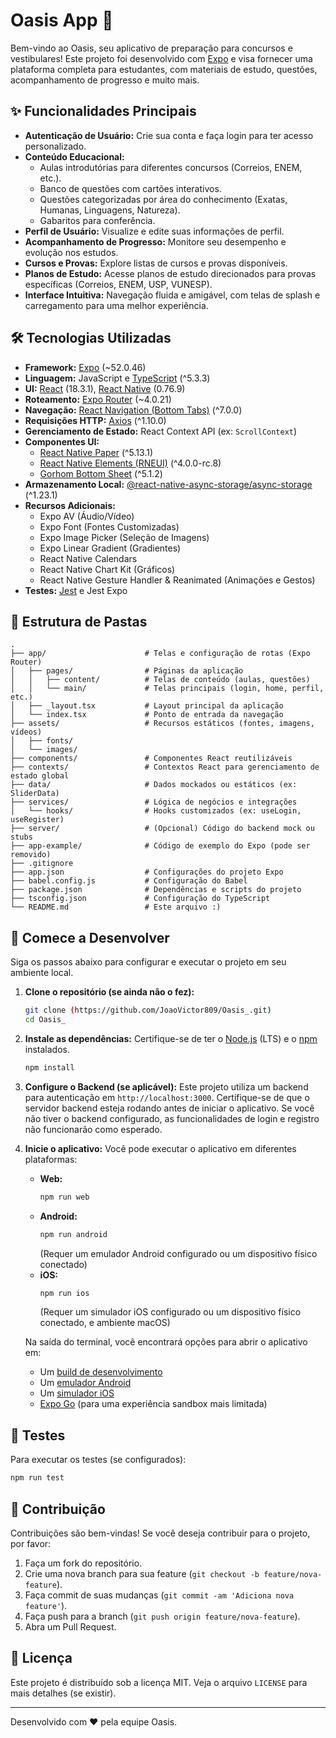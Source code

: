 # Oasis App 🌴

Bem-vindo ao Oasis, seu aplicativo de preparação para concursos e vestibulares! Este projeto foi desenvolvido com [Expo](https://expo.dev) e visa fornecer uma plataforma completa para estudantes, com materiais de estudo, questões, acompanhamento de progresso e muito mais.

## ✨ Funcionalidades Principais

*   **Autenticação de Usuário:** Crie sua conta e faça login para ter acesso personalizado.
*   **Conteúdo Educacional:**
    *   Aulas introdutórias para diferentes concursos (Correios, ENEM, etc.).
    *   Banco de questões com cartões interativos.
    *   Questões categorizadas por área do conhecimento (Exatas, Humanas, Linguagens, Natureza).
    *   Gabaritos para conferência.
*   **Perfil de Usuário:** Visualize e edite suas informações de perfil.
*   **Acompanhamento de Progresso:** Monitore seu desempenho e evolução nos estudos.
*   **Cursos e Provas:** Explore listas de cursos e provas disponíveis.
*   **Planos de Estudo:** Acesse planos de estudo direcionados para provas específicas (Correios, ENEM, USP, VUNESP).
*   **Interface Intuitiva:** Navegação fluida e amigável, com telas de splash e carregamento para uma melhor experiência.

## 🛠️ Tecnologias Utilizadas

*   **Framework:** [Expo](https://expo.dev) (~52.0.46)
*   **Linguagem:** JavaScript e [TypeScript](https://www.typescriptlang.org/) (^5.3.3)
*   **UI:** [React](https://reactjs.org/) (18.3.1), [React Native](https://reactnative.dev/) (0.76.9)
*   **Roteamento:** [Expo Router](https://docs.expo.dev/router/introduction/) (~4.0.21)
*   **Navegação:** [React Navigation (Bottom Tabs)](https://reactnavigation.org/) (^7.0.0)
*   **Requisições HTTP:** [Axios](https://axios-http.com/) (^1.10.0)
*   **Gerenciamento de Estado:** React Context API (ex: `ScrollContext`)
*   **Componentes UI:**
    *   [React Native Paper](https://callstack.github.io/react-native-paper/) (^5.13.1)
    *   [React Native Elements (RNEUI)](https://reactnativeelements.com/) (^4.0.0-rc.8)
    *   [Gorhom Bottom Sheet](https://gorhom.github.io/react-native-bottom-sheet/) (^5.1.2)
*   **Armazenamento Local:** [@react-native-async-storage/async-storage](https://react-native-async-storage.github.io/async-storage/) (^1.23.1)
*   **Recursos Adicionais:**
    *   Expo AV (Áudio/Vídeo)
    *   Expo Font (Fontes Customizadas)
    *   Expo Image Picker (Seleção de Imagens)
    *   Expo Linear Gradient (Gradientes)
    *   React Native Calendars
    *   React Native Chart Kit (Gráficos)
    *   React Native Gesture Handler & Reanimated (Animações e Gestos)
*   **Testes:** [Jest](https://jestjs.io/) e Jest Expo

## 📁 Estrutura de Pastas

```
.
├── app/                      # Telas e configuração de rotas (Expo Router)
│   ├── pages/                # Páginas da aplicação
│   │   ├── content/          # Telas de conteúdo (aulas, questões)
│   │   └── main/             # Telas principais (login, home, perfil, etc.)
│   ├── _layout.tsx           # Layout principal da aplicação
│   └── index.tsx             # Ponto de entrada da navegação
├── assets/                   # Recursos estáticos (fontes, imagens, vídeos)
│   ├── fonts/
│   └── images/
├── components/               # Componentes React reutilizáveis
├── contexts/                 # Contextos React para gerenciamento de estado global
├── data/                     # Dados mockados ou estáticos (ex: SliderData)
├── services/                 # Lógica de negócios e integrações
│   └── hooks/                # Hooks customizados (ex: useLogin, useRegister)
├── server/                   # (Opcional) Código do backend mock ou stubs
├── app-example/              # Código de exemplo do Expo (pode ser removido)
├── .gitignore
├── app.json                  # Configurações do projeto Expo
├── babel.config.js           # Configuração do Babel
├── package.json              # Dependências e scripts do projeto
├── tsconfig.json             # Configuração do TypeScript
└── README.md                 # Este arquivo :)
```

## 🚀 Comece a Desenvolver

Siga os passos abaixo para configurar e executar o projeto em seu ambiente local.

1.  **Clone o repositório (se ainda não o fez):**
    ```bash
    git clone (https://github.com/JoaoVictor809/Oasis_.git)
    cd Oasis_
    ```

2.  **Instale as dependências:**
    Certifique-se de ter o [Node.js](https://nodejs.org/) (LTS) e o [npm](https://www.npmjs.com/) instalados.
    ```bash
    npm install
    ```

3.  **Configure o Backend (se aplicável):**
    Este projeto utiliza um backend para autenticação em `http://localhost:3000`. Certifique-se de que o servidor backend esteja rodando antes de iniciar o aplicativo. Se você não tiver o backend configurado, as funcionalidades de login e registro não funcionarão como esperado.

4.  **Inicie o aplicativo:**
    Você pode executar o aplicativo em diferentes plataformas:

    *   **Web:**
        ```bash
        npm run web
        ```
    *   **Android:**
        ```bash
        npm run android
        ```
        (Requer um emulador Android configurado ou um dispositivo físico conectado)
    *   **iOS:**
        ```bash
        npm run ios
        ```
        (Requer um simulador iOS configurado ou um dispositivo físico conectado, e ambiente macOS)

    Na saída do terminal, você encontrará opções para abrir o aplicativo em:
    *   Um [build de desenvolvimento](https://docs.expo.dev/develop/development-builds/introduction/)
    *   Um [emulador Android](https://docs.expo.dev/workflow/android-studio-emulator/)
    *   Um [simulador iOS](https://docs.expo.dev/workflow/ios-simulator/)
    *   [Expo Go](https://expo.dev/go) (para uma experiência sandbox mais limitada)

## 🧪 Testes

Para executar os testes (se configurados):
```bash
npm run test
```

## 🤝 Contribuição

Contribuições são bem-vindas! Se você deseja contribuir para o projeto, por favor:

1.  Faça um fork do repositório.
2.  Crie uma nova branch para sua feature (`git checkout -b feature/nova-feature`).
3.  Faça commit de suas mudanças (`git commit -am 'Adiciona nova feature'`).
4.  Faça push para a branch (`git push origin feature/nova-feature`).
5.  Abra um Pull Request.

## 📄 Licença

Este projeto é distribuído sob a licença MIT. Veja o arquivo `LICENSE` para mais detalhes (se existir).

---

Desenvolvido com ❤️ pela equipe Oasis.

